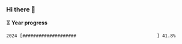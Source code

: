 ### Hi there :wave:

:hourglass_flowing_sand: **Year progress**

```txt
2024 [####################                              ] 41.8%
```
